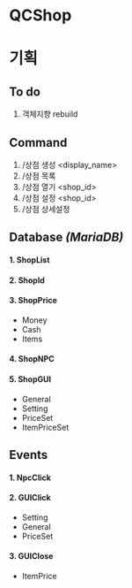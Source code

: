 # QCShop


# **기획**

## **To do**

1. 객체지향 rebuild

## **Command**

1. /상점 생성 <display_name>
2. /상점 목록
3. /상점 열기 <shop_id>
4. /상점 설정 <shop_id>
5. /상점 상세설정 <obj>
 

## **Database** *(MariaDB)*

#### 1. ShopList
#### 2. ShopId
#### 3. ShopPrice
  - Money
  - Cash
  - Items
#### 4. ShopNPC
#### 5. ShopGUI
  - General
  - Setting
  - PriceSet
  - ItemPriceSet



## **Events**

#### 1. NpcClick
#### 2. GUIClick
   - Setting
   - General
   - PriceSet
#### 3. GUIClose
   - ItemPrice
